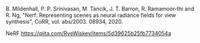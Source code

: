 
B. Mildenhall, P. P. Srinivasan, M. Tancik, J. T. Barron, R. Ramamoor-thi and R. Ng, "Nerf: Representing scenes as neural radiance fields for view synthesis", CoRR, vol. abs/2003. 08934, 2020.

NeRF
https://qiita.com/RyeWiskey/items/5d39625b25fb7734054a
